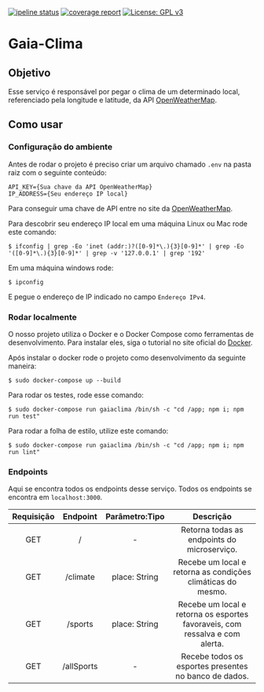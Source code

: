 [![ipeline status](https://gitlab.com/botgaia/Gaia-Clima/badges/master/pipeline.svg)](https://gitlab.com/botgaia/Gaia-Clima/commits/master)
[![coverage report](https://gitlab.com/botgaia/Gaia-Clima/badges/master/coverage.svg)](https://gitlab.com/botgaia/Gaia-Clima/commits/master)
[![License: GPL v3](https://img.shields.io/badge/License-GPLv3-blue.svg)](https://www.gnu.org/licenses/gpl-3.0)

# Gaia-Clima

## Objetivo

Esse serviço é responsável por pegar o clima de um determinado local, referenciado pela longitude e latitude, da API [OpenWeatherMap](https://openweathermap.org).

## Como usar

### Configuração do ambiente

Antes de rodar o projeto é preciso criar um arquivo chamado `.env` na pasta raiz com o seguinte conteúdo:

~~~~
API_KEY={Sua chave da API OpenWeatherMap}
IP_ADDRESS={Seu endereço IP local}
~~~~

Para conseguir uma chave de API entre no site da [OpenWeatherMap](https://openweathermap.org).

Para descobrir seu endereço IP local em uma máquina Linux ou Mac rode este comando:

```$ ifconfig | grep -Eo 'inet (addr:)?([0-9]*\.){3}[0-9]*' | grep -Eo '([0-9]*\.){3}[0-9]*' | grep -v '127.0.0.1' | grep '192'```

Em uma máquina windows rode:

```$ ipconfig```

E pegue o endereço de IP indicado no campo `Endereço IPv4`.

### Rodar localmente

O nosso projeto utiliza o Docker e o Docker Compose como ferramentas de desenvolvimento. Para instalar eles, siga o tutorial no site oficial do [Docker](https://www.docker.com/).

Após instalar o docker rode o projeto como desenvolvimento da seguinte maneira:

```$ sudo docker-compose up --build```

Para rodar os testes, rode esse comando:

``` $ sudo docker-compose run gaiaclima /bin/sh -c "cd /app; npm i; npm run test" ```

Para rodar a folha de estilo, utilize este comando:

``` $ sudo docker-compose run gaiaclima /bin/sh -c "cd /app; npm i; npm run lint" ```


### Endpoints

Aqui se encontra todos os endpoints desse serviço. Todos os endpoints se encontra em `localhost:3000`.

|Requisição|Endpoint|Parâmetro:Tipo|Descrição|
|:--------:|:------:|:------------:|:-------:|
|GET|/|-|Retorna todas as endpoints do microserviço.|
|GET|/climate|place: String|Recebe um local e retorna as condições climáticas do mesmo.|
|GET|/sports|place: String|Recebe um local e retorna os esportes favoraveis, com ressalva e com alerta.|
|GET|/allSports|-|Recebe todos os esportes presentes no banco de dados.|
